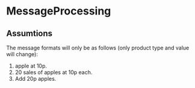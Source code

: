 # MessageProcessing
Assumtions
----------
The message formats will only be as follows (only product type and value will change):
1. apple at 10p.
2. 20 sales of apples at 10p each.
3. Add 20p apples.
